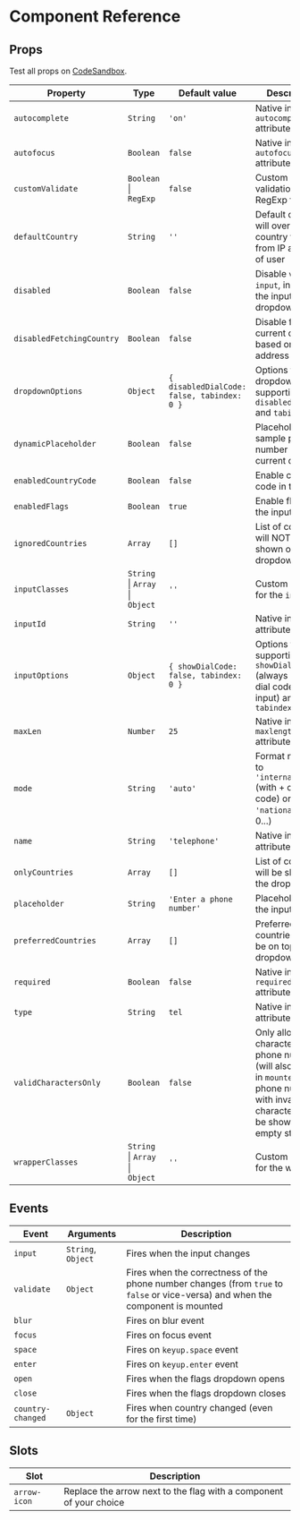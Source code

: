 # Component Reference

## Props

  Test all props on [CodeSandbox](https://codesandbox.io/s/0yyyk45q7w?fontsize=14&module=%2Fsrc%2FApp.vue&moduleview=1).

  | Property | Type | Default value | Description |
  | -------- | ---- | ------------- | ----------- |
  | `autocomplete` | `String` | `'on'` | Native input `autocomplete` attribute |
  | `autofocus` | `Boolean` | `false` | Native input `autofocus` attribute |
  | `customValidate` | `Boolean` &#124; `RegExp` | `false` | Custom validation RegExp for input |
  | `defaultCountry` | `String` | `''` | Default country, will override the country fetched from IP address of user |
  | `disabled` | `Boolean` | `false` | Disable `vue-tel-input`, including the input & flag dropdown |
  | `disabledFetchingCountry` | `Boolean` | `false` | Disable fetching current country based on IP address of user |
  | `dropdownOptions` | `Object` | `{ disabledDialCode: false, tabindex: 0 }` | Options for dropdown, supporting `disabledDialCode` and `tabindex` | 
  | `dynamicPlaceholder` | `Boolean` | `false` | Placeholder as a sample phone number in the current country |
  | `enabledCountryCode` | `Boolean` | `false` | Enable country code in the input |
  | `enabledFlags` | `Boolean` | `true` | Enable flags in the input |
  | `ignoredCountries` | `Array` | `[]` | List of countries will NOT be shown on the dropdown |
  | `inputClasses` | `String` &#124; `Array` &#124; `Object` | `''` | Custom classes for the `input` |
  | `inputId` | `String` | `''` | Native input `id` attribute |
  | `inputOptions` | `Object` | `{ showDialCode: false, tabindex: 0 }` | Options for input, supporting `showDialCode` (always show dial code in the input) and `tabindex`|
  | `maxLen` | `Number` | `25` | Native input `maxlength` attribute |
  | `mode` | `String` | `'auto'` | Format number to `'international'` (with + dial code) or `'national'` (with 0...) |
  | `name` | `String` | `'telephone'` | Native input `name` attribute |
  | `onlyCountries` | `Array` | `[]` | List of countries will be shown on the dropdown |
  | `placeholder` | `String` | `'Enter a phone number'` | Placeholder for the input |
  | `preferredCountries` | `Array` | `[]` | Preferred countries list, will be on top of the dropdown |
  | `required` | `Boolean` | `false` | Native input `required` attribute |
  | `type` | `String` | `tel` | Native input `type` attribute |
  | `validCharactersOnly` | `Boolean` | `false` | Only allow valid characters in a phone number (will also verify in `mounted`, so phone number with invalid characters will be shown as an empty string) |
  | `wrapperClasses` | `String` &#124; `Array` &#124; `Object` | `''` | Custom classes for the wrapper |

## Events

  | Event | Arguments | Description |
  | ----- | --------- | ----------- |
  | `input` | `String`, `Object` | Fires when the input changes |
  | `validate` | `Object` | Fires when the correctness of the phone number changes (from `true` to `false` or vice-versa) and when the component is mounted |
  | `blur` |  | Fires on blur event |
  | `focus` |  | Fires on focus event |
  | `space` |  | Fires on `keyup.space` event |
  | `enter` |  | Fires on `keyup.enter` event |
  | `open` |  | Fires when the flags dropdown opens |
  | `close` |  | Fires when the flags dropdown closes |
  | `country-changed` | `Object` | Fires when country changed (even for the first time) |

## Slots
  | Slot | Description |
  | ---- | ----------- |
  | `arrow-icon` | Replace the arrow next to the flag with a component of your choice |
